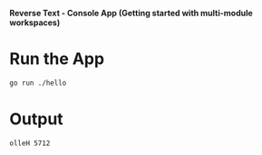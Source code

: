 **Reverse Text - Console App (Getting started with multi-module workspaces)**

# Run the App

```bash
go run ./hello
```

# Output

```text
olleH 5712
```
